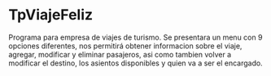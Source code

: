 # TpViajeFeliz
Programa para empresa de viajes de turismo.
Se presentara un menu con 9 opciones diferentes, nos permitirá obtener informacion sobre
el viaje, agregar, modificar y eliminar pasajeros, asi como tambien volver a modificar el destino,
los asientos disponibles y quien va a ser el encargado.
